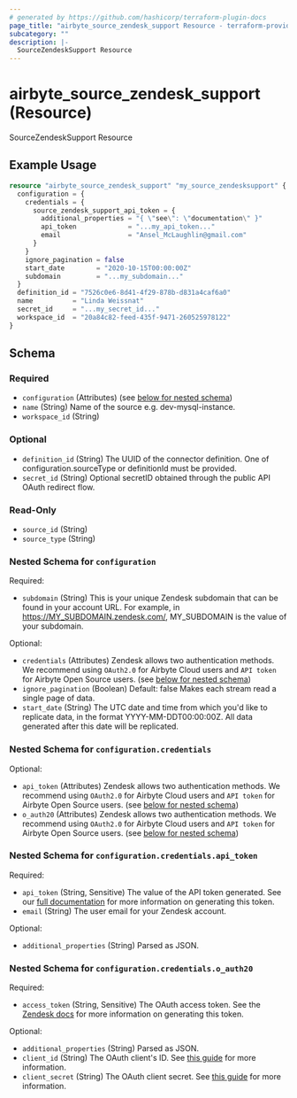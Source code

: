 ```yaml
---
# generated by https://github.com/hashicorp/terraform-plugin-docs
page_title: "airbyte_source_zendesk_support Resource - terraform-provider-airbyte"
subcategory: ""
description: |-
  SourceZendeskSupport Resource
---
```


# airbyte_source_zendesk_support (Resource)

SourceZendeskSupport Resource

## Example Usage

```terraform
resource "airbyte_source_zendesk_support" "my_source_zendesksupport" {
  configuration = {
    credentials = {
      source_zendesk_support_api_token = {
        additional_properties = "{ \"see\": \"documentation\" }"
        api_token             = "...my_api_token..."
        email                 = "Ansel_McLaughlin@gmail.com"
      }
    }
    ignore_pagination = false
    start_date        = "2020-10-15T00:00:00Z"
    subdomain         = "...my_subdomain..."
  }
  definition_id = "7526c0e6-8d41-4f29-878b-d831a4caf6a0"
  name          = "Linda Weissnat"
  secret_id     = "...my_secret_id..."
  workspace_id  = "20a84c82-feed-435f-9471-260525978122"
}
```

<!-- schema generated by tfplugindocs -->
## Schema

### Required

- `configuration` (Attributes) (see [below for nested schema](#nestedatt--configuration))
- `name` (String) Name of the source e.g. dev-mysql-instance.
- `workspace_id` (String)

### Optional

- `definition_id` (String) The UUID of the connector definition. One of configuration.sourceType or definitionId must be provided.
- `secret_id` (String) Optional secretID obtained through the public API OAuth redirect flow.

### Read-Only

- `source_id` (String)
- `source_type` (String)

<a id="nestedatt--configuration"></a>
### Nested Schema for `configuration`

Required:

- `subdomain` (String) This is your unique Zendesk subdomain that can be found in your account URL. For example, in https://MY_SUBDOMAIN.zendesk.com/, MY_SUBDOMAIN is the value of your subdomain.

Optional:

- `credentials` (Attributes) Zendesk allows two authentication methods. We recommend using `OAuth2.0` for Airbyte Cloud users and `API token` for Airbyte Open Source users. (see [below for nested schema](#nestedatt--configuration--credentials))
- `ignore_pagination` (Boolean) Default: false
Makes each stream read a single page of data.
- `start_date` (String) The UTC date and time from which you'd like to replicate data, in the format YYYY-MM-DDT00:00:00Z. All data generated after this date will be replicated.

<a id="nestedatt--configuration--credentials"></a>
### Nested Schema for `configuration.credentials`

Optional:

- `api_token` (Attributes) Zendesk allows two authentication methods. We recommend using `OAuth2.0` for Airbyte Cloud users and `API token` for Airbyte Open Source users. (see [below for nested schema](#nestedatt--configuration--credentials--api_token))
- `o_auth20` (Attributes) Zendesk allows two authentication methods. We recommend using `OAuth2.0` for Airbyte Cloud users and `API token` for Airbyte Open Source users. (see [below for nested schema](#nestedatt--configuration--credentials--o_auth20))

<a id="nestedatt--configuration--credentials--api_token"></a>
### Nested Schema for `configuration.credentials.api_token`

Required:

- `api_token` (String, Sensitive) The value of the API token generated. See our <a href="https://docs.airbyte.com/integrations/sources/zendesk-support#setup-guide">full documentation</a> for more information on generating this token.
- `email` (String) The user email for your Zendesk account.

Optional:

- `additional_properties` (String) Parsed as JSON.


<a id="nestedatt--configuration--credentials--o_auth20"></a>
### Nested Schema for `configuration.credentials.o_auth20`

Required:

- `access_token` (String, Sensitive) The OAuth access token. See the <a href="https://developer.zendesk.com/documentation/ticketing/working-with-oauth/creating-and-using-oauth-tokens-with-the-api/">Zendesk docs</a> for more information on generating this token.

Optional:

- `additional_properties` (String) Parsed as JSON.
- `client_id` (String) The OAuth client's ID. See <a href="https://docs.searchunify.com/Content/Content-Sources/Zendesk-Authentication-OAuth-Client-ID-Secret.htm#:~:text=Get%20Client%20ID%20and%20Client%20Secret&text=Go%20to%20OAuth%20Clients%20and,will%20be%20displayed%20only%20once.">this guide</a> for more information.
- `client_secret` (String) The OAuth client secret. See <a href="https://docs.searchunify.com/Content/Content-Sources/Zendesk-Authentication-OAuth-Client-ID-Secret.htm#:~:text=Get%20Client%20ID%20and%20Client%20Secret&text=Go%20to%20OAuth%20Clients%20and,will%20be%20displayed%20only%20once.">this guide</a> for more information.


